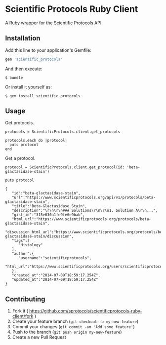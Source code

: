 # Scientific Protocols Ruby Client

A Ruby wrapper for the Scientific Protocols API.

## Installation

Add this line to your application's Gemfile:

```ruby
gem 'scientific_protocols'
```

And then execute:

    $ bundle

Or install it yourself as:

    $ gem install scientific_protocols

## Usage

Get protocols.
```
protocols = ScientificProtocols.client.get_protocols

protocols.each do |protocol|
  puts protocol
end
```

Get a protocol.
```
protocol = ScientificProtocols.client.get_protocol(id: 'beta-glactasidase-stain')

puts protocol

{
   "id":"beta-glactasidase-stain",
   "url":"https://www.scientificprotocols.org/api/v1/protocols/beta-glactasidase-stain",
   "title":"Beta-Glactasidase Stain",
   "description":"\r\n\r\n### Solutions\r\n\r\n1. Solution A\r\n...",
   "gist_id":"315e630a1fe9fe6e9bab",
   "html_url":"https://www.scientificprotocols.org/protocols/beta-glactasidase-stain",
   "discussion_html_url":"https://www.scientificprotocols.org/protocols/beta-glactasidase-stain/discussion",
   "tags":[
      "Histology"
   ],
   "author":{
      "username":"scientificprotocols",
      "html_url":"https://www.scientificprotocols.org/users/scientificprotocols"
   },
   "created_at":"2014-07-09T18:59:17.254Z",
   "updated_at":"2014-07-09T18:59:17.254Z"
}
```

## Contributing

1. Fork it ( https://github.com/sprotocols/scientificprotocols-ruby-client/fork )
2. Create your feature branch (`git checkout -b my-new-feature`)
3. Commit your changes (`git commit -am 'Add some feature'`)
4. Push to the branch (`git push origin my-new-feature`)
5. Create a new Pull Request
